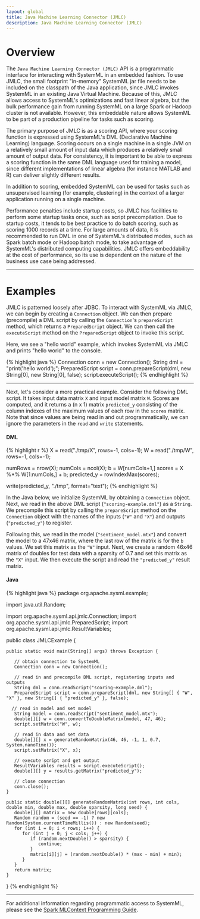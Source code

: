 ```yaml
---
layout: global
title: Java Machine Learning Connector (JMLC)
description: Java Machine Learning Connector (JMLC)
---
```

<!--
{% comment %}
Licensed to the Apache Software Foundation (ASF) under one or more
contributor license agreements.  See the NOTICE file distributed with
this work for additional information regarding copyright ownership.
The ASF licenses this file to you under the Apache License, Version 2.0
(the "License"); you may not use this file except in compliance with
the License.  You may obtain a copy of the License at

http://www.apache.org/licenses/LICENSE-2.0

Unless required by applicable law or agreed to in writing, software
distributed under the License is distributed on an "AS IS" BASIS,
WITHOUT WARRANTIES OR CONDITIONS OF ANY KIND, either express or implied.
See the License for the specific language governing permissions and
limitations under the License.
{% endcomment %}
-->


# Overview

The `Java Machine Learning Connector (JMLC)` API is a programmatic interface for interacting with SystemML
in an embedded fashion. To use JMLC, the small footprint "in-memory" SystemML jar file needs to be included on the
classpath of the Java application, since JMLC invokes SystemML in an existing Java Virtual Machine. Because
of this, JMLC allows access to SystemML's optimizations and fast linear algebra, but the bulk performance
gain from running SystemML on a large Spark or Hadoop cluster is not available. However, this embeddable nature
allows SystemML to be part of a production pipeline for tasks such as scoring.

The primary purpose of JMLC is as a scoring API, where your scoring function is expressed using
SystemML's DML (Declarative Machine Learning) language. Scoring occurs on a single machine in a single
JVM on a relatively small amount of input data which produces a relatively small amount of output data.
For consistency, it is important to be able to express a scoring function in the same DML language used for
training a model, since different implementations of linear algebra (for instance MATLAB and R) can deliver
slightly different results.

In addition to scoring, embedded SystemML can be used for tasks such as unsupervised learning (for
example, clustering) in the context of a larger application running on a single machine.

Performance penalties include startup costs, so JMLC has facilities to perform some startup tasks once,
such as script precompilation. Due to startup costs, it tends to be best practice to do batch scoring, such
as scoring 1000 records at a time. For large amounts of data, it is recommended to run DML in one
of SystemML's distributed modes, such as Spark batch mode or Hadoop batch mode, to take advantage of SystemML's
distributed computing capabilities. JMLC offers embeddability at the cost of performance, so its use is
dependent on the nature of the business use case being addressed.


---

# Examples

JMLC is patterned loosely after JDBC. To interact with SystemML via JMLC, we can begin by creating a `Connection`
object. We can then prepare (precompile) a DML script by calling the `Connection`'s `prepareScript` method,
which returns a `PreparedScript` object. We can then call the `executeScript` method on the `PreparedScript`
object to invoke this script.

Here, we see a "hello world" example, which invokes SystemML via JMLC and prints "hello world" to the console.

{% highlight java %}
Connection conn = new Connection();
String dml = "print('hello world');";
PreparedScript script = conn.prepareScript(dml, new String[0], new String[0], false);
script.executeScript();
{% endhighlight %}

---

Next, let's consider a more practical example. Consider the following DML script. It takes input data matrix `X`
and input model matrix `W`. Scores are computed, and it returns a (n x 1) matrix `predicted_y` consisting of the
column indexes of the maximum values of each row in the `scores` matrix. Note that since values are being read
in and out programmatically, we can ignore the parameters in the `read` and `write` statements.

#### DML
{% highlight r %}
X = read("./tmp/X", rows=-1, cols=-1);
W = read("./tmp/W", rows=-1, cols=-1);

numRows = nrow(X);
numCols = ncol(X);
b = W[numCols+1,]
scores = X %*% W[1:numCols,] + b;
predicted_y = rowIndexMax(scores);

write(predicted_y, "./tmp", format="text");
{% endhighlight %}


In the Java below, we initialize SystemML by obtaining a `Connection` object. Next, we read in the above DML script
(`"scoring-example.dml"`) as a `String`. We precompile this script by calling the `prepareScript` method on the
`Connection` object with the names of the inputs (`"W"` and `"X"`) and outputs (`"predicted_y"`) to register.

Following this, we read in the model (`"sentiment_model.mtx"`) and convert the model to a 47x46 matrix, where the
last row of the matrix is for the `b` values. We set this matrix as the `"W"` input. Next, we create a random 46x46 matrix
of doubles for test data with a sparsity of 0.7 and set this matrix as the `"X"` input. We then execute the script and
read the `"predicted_y"` result matrix.


#### Java

{% highlight java %}
 package org.apache.sysml.example;
 
 import java.util.Random;
 
 import org.apache.sysml.api.jmlc.Connection;
 import org.apache.sysml.api.jmlc.PreparedScript;
 import org.apache.sysml.api.jmlc.ResultVariables;
 
 public class JMLCExample {
 
    public static void main(String[] args) throws Exception {
 
       // obtain connection to SystemML
       Connection conn = new Connection();
 
       // read in and precompile DML script, registering inputs and outputs
       String dml = conn.readScript("scoring-example.dml");
       PreparedScript script = conn.prepareScript(dml, new String[] { "W", "X" }, new String[] { "predicted_y" }, false);
 
      // read in model and set model
       String model = conn.readScript("sentiment_model.mtx");
       double[][] w = conn.convertToDoubleMatrix(model, 47, 46);
       script.setMatrix("W", w);
 
       // read in data and set data
       double[][] x = generateRandomMatrix(46, 46, -1, 1, 0.7, System.nanoTime());
       script.setMatrix("X", x);
 
       // execute script and get output
       ResultVariables results = script.executeScript();
       double[][] y = results.getMatrix("predicted_y");
 
       // close connection
       conn.close();
    }
 
    public static double[][] generateRandomMatrix(int rows, int cols, double min, double max, double sparsity, long seed) {
       double[][] matrix = new double[rows][cols];
       Random random = (seed == -1) ? new Random(System.currentTimeMillis()) : new Random(seed);
       for (int i = 0; i < rows; i++) {
          for (int j = 0; j < cols; j++) {
             if (random.nextDouble() > sparsity) {
                continue;
             }
             matrix[i][j] = (random.nextDouble() * (max - min) + min);
          }
       }
       return matrix;
    }
 }
{% endhighlight %}


---

For additional information regarding programmatic access to SystemML, please see the
[Spark MLContext Programming Guide](spark-mlcontext-programming-guide.html).
